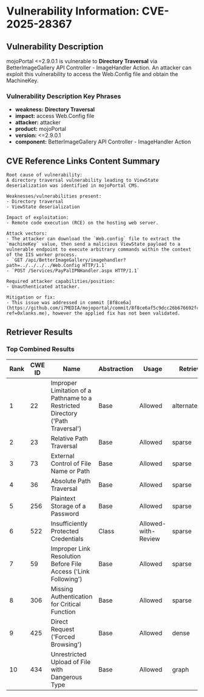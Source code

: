 # Vulnerability Information: CVE-2025-28367

## Vulnerability Description
mojoPortal <=2.9.0.1 is vulnerable to **Directory Traversal** via BetterImageGallery API Controller - ImageHandler Action. An attacker can exploit this vulnerability to access the Web.Config file and obtain the MachineKey.

### Vulnerability Description Key Phrases
- **weakness:** **Directory Traversal**
- **impact:** access Web.Config file
- **attacker:** attacker
- **product:** mojoPortal
- **version:** <=2.9.0.1
- **component:** BetterImageGallery API Controller - ImageHandler Action

## CVE Reference Links Content Summary
```text
Root cause of vulnerability:
A directory traversal vulnerability leading to ViewState deserialization was identified in mojoPortal CMS.

Weaknesses/vulnerabilities present:
- Directory traversal
- ViewState deserialization

Impact of exploitation:
- Remote code execution (RCE) on the hosting web server.

Attack vectors:
- The attacker can download the `Web.config` file to extract the `machineKey` value, then send a malicious ViewState payload to a vulnerable endpoint to execute arbitrary commands within the context of the IIS worker process.
- `GET /api/BetterImageGallery/imagehandler?path=../../../../Web.Config HTTP/1.1`
- `POST /Services/PayPalIPNHandler.aspx HTTP/1.1`

Required attacker capabilities/position:
- Unauthenticated attacker.

Mitigation or fix:
- This issue was addressed in commit [8f8ce6a](https://github.com/i7MEDIA/mojoportal/commit/8f8ce6af5c9dcc26b676692fcb4615ae38b2f157?ref=0xlanks.me), however the applied fix has not been validated.
```

## Retriever Results

### Top Combined Results

| Rank | CWE ID | Name | Abstraction | Usage  | Retrievers | Individual Scores |
|------|--------|------|-------------|-------|------------|-------------------|
| 1 | 22 | Improper Limitation of a Pathname to a Restricted Directory ('Path Traversal') | Base | Allowed | alternate_terms | 1.000 |
| 2 | 23 | Relative Path Traversal | Base | Allowed | sparse | 0.217 |
| 3 | 73 | External Control of File Name or Path | Base | Allowed | sparse | 0.198 |
| 4 | 36 | Absolute Path Traversal | Base | Allowed | sparse | 0.190 |
| 5 | 256 | Plaintext Storage of a Password | Base | Allowed | sparse | 0.178 |
| 6 | 522 | Insufficiently Protected Credentials | Class | Allowed-with-Review | sparse | 0.177 |
| 7 | 59 | Improper Link Resolution Before File Access ('Link Following') | Base | Allowed | sparse | 0.176 |
| 8 | 306 | Missing Authentication for Critical Function | Base | Allowed | sparse | 0.175 |
| 9 | 425 | Direct Request ('Forced Browsing') | Base | Allowed | dense | 0.542 |
| 10 | 434 | Unrestricted Upload of File with Dangerous Type | Base | Allowed | graph | 0.003 |

